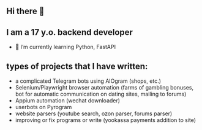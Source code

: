 ## Hi there 👋

## I am a 17 y.o. backend developer

- 🌱 I’m currently learning Python, FastAPI

## types of projects that I have written:
-  a complicated Telegram bots using AIOgram (shops, etc.)
-  Selenium/Playwright browser automation (farms of gambling bonuses, bot for automatic communication on dating sites, mailing to forums)
-  Appium automation (wechat downloader)
-  userbots on Pyrogram
-  website parsers (youtube search, ozon parser, forums parser)
-  improving or fix programs or write (yookassa payments addition to site)
